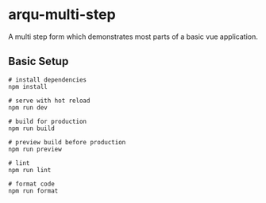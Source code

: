 # arqu-multi-step
A multi step form which demonstrates most parts of a basic vue application.

## Basic Setup

```
# install dependencies
npm install

# serve with hot reload
npm run dev

# build for production
npm run build

# preview build before production
npm run preview

# lint
npm run lint

# format code
npm run format
```
